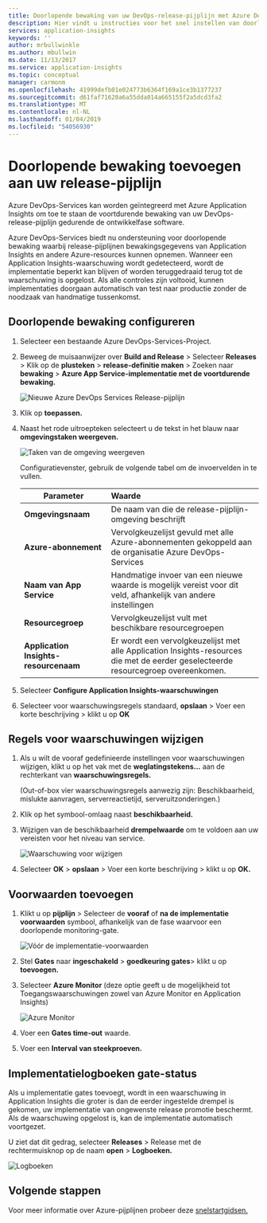 ```yaml
---
title: Doorlopende bewaking van uw DevOps-release-pijplijn met Azure DevOps en Azure Application Insights | Microsoft Docs
description: Hier vindt u instructies voor het snel instellen van doorlopende bewaking met Application Insights
services: application-insights
keywords: ''
author: mrbullwinkle
ms.author: mbullwin
ms.date: 11/13/2017
ms.service: application-insights
ms.topic: conceptual
manager: carmonm
ms.openlocfilehash: 41999defb01e024773b6364f169a1ce3b1377237
ms.sourcegitcommit: d61faf71620a6a55dda014a665155f2a5dcd3fa2
ms.translationtype: MT
ms.contentlocale: nl-NL
ms.lasthandoff: 01/04/2019
ms.locfileid: "54056930"
---
```

# <a name="add-continuous-monitoring-to-your-release-pipeline"></a>Doorlopende bewaking toevoegen aan uw release-pijplijn

Azure DevOps-Services kan worden geïntegreerd met Azure Application Insights om toe te staan de voortdurende bewaking van uw DevOps-release-pijplijn gedurende de ontwikkelfase software. 

Azure DevOps-Services biedt nu ondersteuning voor doorlopende bewaking waarbij release-pijplijnen bewakingsgegevens van Application Insights en andere Azure-resources kunnen opnemen. Wanneer een Application Insights-waarschuwing wordt gedetecteerd, wordt de implementatie beperkt kan blijven of worden teruggedraaid terug tot de waarschuwing is opgelost. Als alle controles zijn voltooid, kunnen implementaties doorgaan automatisch van test naar productie zonder de noodzaak van handmatige tussenkomst. 

## <a name="configure-continuous-monitoring"></a>Doorlopende bewaking configureren

1. Selecteer een bestaande Azure DevOps-Services-Project.

2. Beweeg de muisaanwijzer over **Build and Release** > Selecteer **Releases** > Klik op de **plusteken** > **release-definitie maken** > Zoeken naar **bewaking** > **Azure App Service-implementatie met de voortdurende bewaking.**

   ![Nieuwe Azure DevOps Services Release-pijplijn](media/continuous-monitoring/001.png)

3. Klik op **toepassen.**

4. Naast het rode uitroepteken selecteert u de tekst in het blauw naar **omgevingstaken weergeven.**

   ![Taken van de omgeving weergeven](media/continuous-monitoring/002.png)

   Configuratievenster, gebruik de volgende tabel om de invoervelden in te vullen.

    | Parameter        | Waarde |
   | ------------- |:-----|
   | **Omgevingsnaam**      | De naam van die de release-pijplijn-omgeving beschrijft |
   | **Azure-abonnement** | Vervolgkeuzelijst gevuld met alle Azure-abonnementen gekoppeld aan de organisatie Azure DevOps-Services|
   | **Naam van App Service** | Handmatige invoer van een nieuwe waarde is mogelijk vereist voor dit veld, afhankelijk van andere instellingen |
   | **Resourcegroep**    | Vervolgkeuzelijst vult met beschikbare resourcegroepen |
   | **Application Insights-resourcenaam** | Er wordt een vervolgkeuzelijst met alle Application Insights-resources die met de eerder geselecteerde resourcegroep overeenkomen.

5. Selecteer **Configure Application Insights-waarschuwingen**

6. Selecteer voor waarschuwingsregels standaard, **opslaan** > Voer een korte beschrijving > klikt u op **OK**

## <a name="modify-alert-rules"></a>Regels voor waarschuwingen wijzigen

1. Als u wilt de vooraf gedefinieerde instellingen voor waarschuwingen wijzigen, klikt u op het vak met de **weglatingstekens...**  aan de rechterkant van **waarschuwingsregels.**

   (Out-of-box vier waarschuwingsregels aanwezig zijn: Beschikbaarheid, mislukte aanvragen, serverreactietijd, serveruitzonderingen.)

2. Klik op het symbool-omlaag naast **beschikbaarheid.**

3. Wijzigen van de beschikbaarheid **drempelwaarde** om te voldoen aan uw vereisten voor het niveau van service.

   ![Waarschuwing voor wijzigen](media/continuous-monitoring/003.png)

4. Selecteer **OK** > **opslaan** > Voer een korte beschrijving > klikt u op **OK.**

## <a name="add-deployment-conditions"></a>Voorwaarden toevoegen

1. Klikt u op **pijplijn** > Selecteer de **vooraf** of **na de implementatie voorwaarden** symbool, afhankelijk van de fase waarvoor een doorlopende monitoring-gate.

   ![Vóór de implementatie-voorwaarden](media/continuous-monitoring/004.png)

2. Stel **Gates** naar **ingeschakeld** > **goedkeuring gates**> klikt u op **toevoegen.**

3. Selecteer **Azure Monitor** (deze optie geeft u de mogelijkheid tot Toegangswaarschuwingen zowel van Azure Monitor en Application Insights)

    ![Azure Monitor](media/continuous-monitoring/005.png)

4. Voer een **Gates time-out** waarde.

5. Voer een **Interval van steekproeven.**

## <a name="deployment-gate-status-logs"></a>Implementatielogboeken gate-status

Als u implementatie gates toevoegt, wordt in een waarschuwing in Application Insights die groter is dan de eerder ingestelde drempel is gekomen, uw implementatie van ongewenste release promotie beschermt. Als de waarschuwing opgelost is, kan de implementatie automatisch voortgezet.

U ziet dat dit gedrag, selecteer **Releases** > Release met de rechtermuisknop op de naam **open** > **Logboeken.**

![Logboeken](media/continuous-monitoring/006.png)

## <a name="next-steps"></a>Volgende stappen

Voor meer informatie over Azure-pijplijnen probeer deze [snelstartgidsen.](https://docs.microsoft.com/azure/devops/pipelines)
